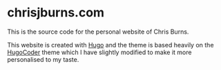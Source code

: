 # chrisjburns.com

This is the source code for the personal website of Chris Burns.

This website is created with [Hugo](https://gohugo.io/) and the theme is based heavily on the [HugoCoder](https://github.com/luizdepra/hugo-coder/) theme which I have slightly modified to make it more personalised to my taste.